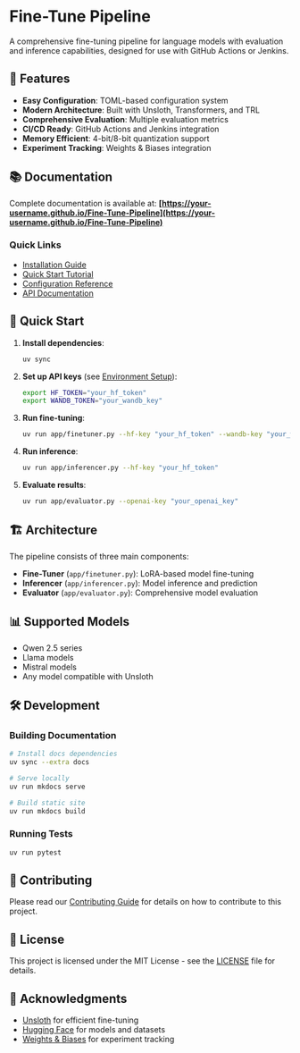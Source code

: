 # Fine-Tune Pipeline

A comprehensive fine-tuning pipeline for language models with evaluation and inference capabilities, designed for use with GitHub Actions or Jenkins.

## 🚀 Features

- **Easy Configuration**: TOML-based configuration system
- **Modern Architecture**: Built with Unsloth, Transformers, and TRL
- **Comprehensive Evaluation**: Multiple evaluation metrics
- **CI/CD Ready**: GitHub Actions and Jenkins integration
- **Memory Efficient**: 4-bit/8-bit quantization support
- **Experiment Tracking**: Weights & Biases integration

## 📚 Documentation

Complete documentation is available at: **[https://your-username.github.io/Fine-Tune-Pipeline](https://your-username.github.io/Fine-Tune-Pipeline)**

### Quick Links

- [Installation Guide](https://your-username.github.io/Fine-Tune-Pipeline/getting-started/installation/)
- [Quick Start Tutorial](https://your-username.github.io/Fine-Tune-Pipeline/getting-started/quick-start/)
- [Configuration Reference](https://your-username.github.io/Fine-Tune-Pipeline/configuration/overview/)
- [API Documentation](https://your-username.github.io/Fine-Tune-Pipeline/api-reference/)

## 🏃 Quick Start

1. **Install dependencies**:
   ```bash
   uv sync
   ```

2. **Set up API keys** (see [Environment Setup](https://your-username.github.io/Fine-Tune-Pipeline/getting-started/environment-setup/)):
   ```bash
   export HF_TOKEN="your_hf_token"
   export WANDB_TOKEN="your_wandb_key"
   ```

3. **Run fine-tuning**:
   ```bash
   uv run app/finetuner.py --hf-key "your_hf_token" --wandb-key "your_wandb_key"
   ```

4. **Run inference**:
   ```bash
   uv run app/inferencer.py --hf-key "your_hf_token"
   ```

5. **Evaluate results**:
   ```bash
   uv run app/evaluator.py --openai-key "your_openai_key"
   ```

## 🏗️ Architecture

The pipeline consists of three main components:

- **Fine-Tuner** (`app/finetuner.py`): LoRA-based model fine-tuning
- **Inferencer** (`app/inferencer.py`): Model inference and prediction
- **Evaluator** (`app/evaluator.py`): Comprehensive model evaluation

## 📊 Supported Models

- Qwen 2.5 series
- Llama models  
- Mistral models
- Any model compatible with Unsloth

## 🛠️ Development

### Building Documentation

```bash
# Install docs dependencies
uv sync --extra docs

# Serve locally
uv run mkdocs serve

# Build static site
uv run mkdocs build
```

### Running Tests

```bash
uv run pytest
```

## 🤝 Contributing

Please read our [Contributing Guide](https://your-username.github.io/Fine-Tune-Pipeline/contributing/) for details on how to contribute to this project.

## 📄 License

This project is licensed under the MIT License - see the [LICENSE](LICENSE) file for details.

## 🙏 Acknowledgments

- [Unsloth](https://github.com/unslothai/unsloth) for efficient fine-tuning
- [Hugging Face](https://huggingface.co/) for models and datasets
- [Weights & Biases](https://wandb.ai/) for experiment tracking
